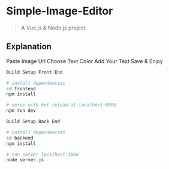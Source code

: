 # Simple-Image-Editor
> A Vue.js & Node.js project

## Explanation

Paste Image Url
Choose Text Color
Add Your Text
Save & Enjoy

``` bash
Build Setup Front End

# install dependencies
cd frontend
npm install

# serve with hot reload at localhost:8080
npm run dev

Build Setup Back End

# install dependencies
cd backend
npm install

# run server localhost:3000
node server.js
```


